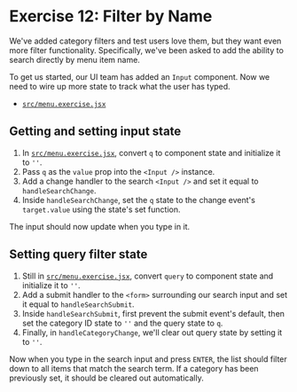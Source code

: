 # Exercise 12: Filter by Name

We've added category filters and test users love them, but they want even more filter functionality. Specifically, we've been asked to add the ability to search directly by menu item name.

To get us started, our UI team has added an `Input` component. Now we need to wire up more state to track what the user has typed.

- [`src/menu.exercise.jsx`](./src/menu.exercise.jsx)

## Getting and setting input state

1. In [`src/menu.exercise.jsx`](./src/menu.exercise.jsx), convert `q` to component state and initialize it to `''`.
2. Pass `q` as the `value` prop into the `<Input />` instance.
3. Add a change handler to the search `<Input />` and set it equal to `handleSearchChange`.
4. Inside `handleSearchChange`, set the `q` state to the change event's `target.value` using the state's set function.

The input should now update when you type in it.

## Setting query filter state

1. Still in [`src/menu.exercise.jsx`](./src/menu.exercise.jsx), convert `query` to component state and initialize it to `''`.
2. Add a submit handler to the `<form>` surrounding our search input and set it equal to `handleSearchSubmit`.
3. Inside `handleSearchSubmit`, first prevent the submit event's default, then set the category ID state to `''` and the query state to `q`.
4. Finally, in `handleCategoryChange`, we'll clear out query state by setting it to `''`.

Now when you type in the search input and press `ENTER`, the list should filter down to all items that match the search term. If a category has been previously set, it should be cleared out automatically.